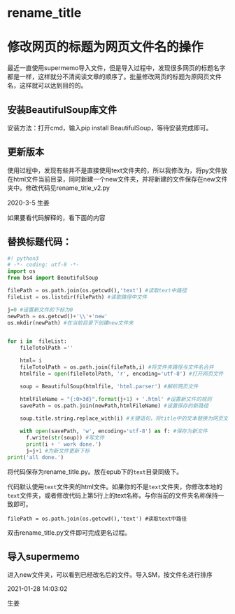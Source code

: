 # rename_title

# 修改网页的标题为网页文件名的操作

最近一直使用supermemo导入文件，但是导入过程中，发现很多网页的标题名字都是一样，这样就分不清阅读文章的顺序了。批量修改网页的标题为原网页文件名，这样就可以达到目的的。

## 安装BeautifulSoup库文件

安装方法：打开cmd，输入pip install BeautifulSoup，等待安装完成即可。

## 更新版本
使用过程中，发现有些并不是直接使用text文件夹的，所以我修改为，将py文件放在html文件当前目录，同时新建一个new文件夹，并将新建的文件保存在new文件夹中。修改代码见rename_title_v2.py 

2020-3-5 生姜

如果要看代码解释的，看下面的内容

## 替换标题代码：
```python
#! python3
# -*- coding: utf-8 -*-
import os
from bs4 import BeautifulSoup

filePath = os.path.join(os.getcwd(),'text') #读取text中路径
fileList = os.listdir(filePath) #读取路径中文件

j=0 #设置新文件的下标为0
newPath = os.getcwd()+'\\'+'new' 
os.mkdir(newPath) #在当前目录下创建new文件夹


for i in  fileList:
    fileTotolPath =''

    html= i
    fileTotolPath = os.path.join(filePath,i) #将文件夹路径与文件名合并
    htmlfile = open(fileTotolPath, 'r', encoding='utf-8') #打开网页文件

    soup = BeautifulSoup(htmlfile, 'html.parser') #解析网页文件

    htmlFileName = "{:0>3d}".format(j+1) + '.html' #设置新文件的规则    
    savePath = os.path.join(newPath,htmlFileName) #设置保存的新路径
    
    soup.title.string.replace_with(i) #关键语句，将title中的文本替换为网页文件名

    with open(savePath, 'w', encoding='utf-8') as f: #保存为新文件
      f.write(str(soup)) #写文件
      print(i + ' work done.')
      j=j+1 #为新文件更新下标
print('all done.')
```

将代码保存为rename_title.py。放在epub下的`text`目录同级下。

代码默认使用`text`文件夹的html文件。如果你的不是`text`文件夹，你修改本地的`text`文件夹，或者修改代码上第5行上的text名称，与你当前的文件夹名称保持一致即可。

```
filePath = os.path.join(os.getcwd(),'text') #读取text中路径
```

双击rename_title.py文件即可完成更名过程。




## 导入supermemo

进入new文件夹，可以看到已经改名后的文件。导入SM，按文件名进行排序



2021-01-28 14:03:02

生姜
